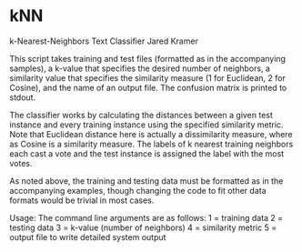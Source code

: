 kNN
===

k-Nearest-Neighbors Text Classifier
Jared Kramer

This script takes training and test files (formatted as in the accompanying samples), a k-value that specifies the desired number of neighbors, a similarity value that specifies the similarity measure (1 for Euclidean, 2 for Cosine), and the name of an output file. The confusion matrix is printed to stdout.

The classifier works by calculating the distances between a given test instance and every training instance using the specified similarity metric.  Note that Euclidean distance here is actually a dissimilarity measure, where as Cosine is a similarity measure. The labels of k nearest training neighbors each cast a vote and the test instance is assigned the label with the most votes.

As noted above, the training and testing data must be formatted as in the accompanying examples, though changing the code to fit other data formats would be trivial in most cases.


Usage: The command line arguments are as follows: 
1 = training data
2 = testing data
3 = k-value (number of neighbors)
4 = similarity metric
5 = output file to write detailed system output 
